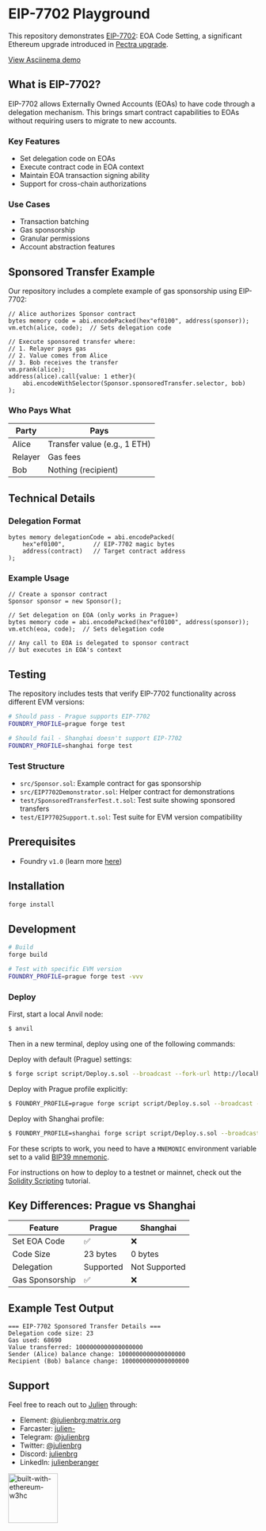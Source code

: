 # EIP-7702 Playground

This repository demonstrates [EIP-7702](https://eip7702.io/): EOA Code Setting, a significant Ethereum upgrade introduced in [Pectra upgrade](https://ethereum.org/en/roadmap/pectra/#new-improvements).

[View Asciinema demo](https://asciinema.org/a/704589)

## What is EIP-7702?

EIP-7702 allows Externally Owned Accounts (EOAs) to have code through a delegation mechanism. This brings smart contract capabilities to EOAs without requiring users to migrate to new accounts.

### Key Features

- Set delegation code on EOAs
- Execute contract code in EOA context
- Maintain EOA transaction signing ability
- Support for cross-chain authorizations

### Use Cases

- Transaction batching
- Gas sponsorship
- Granular permissions
- Account abstraction features

## Sponsored Transfer Example

Our repository includes a complete example of gas sponsorship using EIP-7702:

```solidity
// Alice authorizes Sponsor contract
bytes memory code = abi.encodePacked(hex"ef0100", address(sponsor));
vm.etch(alice, code);  // Sets delegation code

// Execute sponsored transfer where:
// 1. Relayer pays gas
// 2. Value comes from Alice
// 3. Bob receives the transfer
vm.prank(alice);
address(alice).call{value: 1 ether}(
    abi.encodeWithSelector(Sponsor.sponsoredTransfer.selector, bob)
);
```

### Who Pays What

| Party | Pays |
|-------|------|
| Alice | Transfer value (e.g., 1 ETH) |
| Relayer | Gas fees |
| Bob | Nothing (recipient) |

## Technical Details

### Delegation Format
```solidity
bytes memory delegationCode = abi.encodePacked(
    hex"ef0100",        // EIP-7702 magic bytes
    address(contract)   // Target contract address
);
```

### Example Usage
```solidity
// Create a sponsor contract
Sponsor sponsor = new Sponsor();

// Set delegation on EOA (only works in Prague+)
bytes memory code = abi.encodePacked(hex"ef0100", address(sponsor));
vm.etch(eoa, code);  // Sets delegation code

// Any call to EOA is delegated to sponsor contract
// but executes in EOA's context
```

## Testing

The repository includes tests that verify EIP-7702 functionality across different EVM versions:

```bash
# Should pass - Prague supports EIP-7702
FOUNDRY_PROFILE=prague forge test

# Should fail - Shanghai doesn't support EIP-7702
FOUNDRY_PROFILE=shanghai forge test
```

### Test Structure

- `src/Sponsor.sol`: Example contract for gas sponsorship
- `src/EIP7702Demonstrator.sol`: Helper contract for demonstrations
- `test/SponsoredTransferTest.t.sol`: Test suite showing sponsored transfers
- `test/EIP7702Support.t.sol`: Test suite for EVM version compatibility

## Prerequisites

- Foundry `v1.0` (learn more [here](https://www.paradigm.xyz/2025/02/announcing-foundry-v1-0))

## Installation

```bash
forge install
```

## Development

```bash
# Build
forge build

# Test with specific EVM version
FOUNDRY_PROFILE=prague forge test -vvv
```

### Deploy

First, start a local Anvil node:

```sh
$ anvil
```

Then in a new terminal, deploy using one of the following commands:

Deploy with default (Prague) settings:
```sh
$ forge script script/Deploy.s.sol --broadcast --fork-url http://localhost:8545
```

Deploy with Prague profile explicitly:
```sh
$ FOUNDRY_PROFILE=prague forge script script/Deploy.s.sol --broadcast --fork-url http://localhost:8545
```

Deploy with Shanghai profile:
```sh
$ FOUNDRY_PROFILE=shanghai forge script script/Deploy.s.sol --broadcast --fork-url http://localhost:8545
```

For these scripts to work, you need to have a `MNEMONIC` environment variable set to a valid
[BIP39 mnemonic](https://iancoleman.io/bip39/).

For instructions on how to deploy to a testnet or mainnet, check out the
[Solidity Scripting](https://book.getfoundry.sh/guides/scripting-with-solidity) tutorial.

## Key Differences: Prague vs Shanghai

| Feature | Prague | Shanghai |
|---------|---------|-----------|
| Set EOA Code | ✅ | ❌ |
| Code Size | 23 bytes | 0 bytes |
| Delegation | Supported | Not Supported |
| Gas Sponsorship | ✅ | ❌ |

## Example Test Output

```
=== EIP-7702 Sponsored Transfer Details ===
Delegation code size: 23
Gas used: 68690
Value transferred: 1000000000000000000
Sender (Alice) balance change: 1000000000000000000
Recipient (Bob) balance change: 1000000000000000000
```

## Support

Feel free to reach out to [Julien](https://github.com/julienbrg) through:

- Element: [@julienbrg:matrix.org](https://matrix.to/#/@julienbrg:matrix.org)
- Farcaster: [julien-](https://warpcast.com/julien-)
- Telegram: [@julienbrg](https://t.me/julienbrg)
- Twitter: [@julienbrg](https://twitter.com/julienbrg)
- Discord: [julienbrg](https://discordapp.com/users/julienbrg)
- LinkedIn: [julienberanger](https://www.linkedin.com/in/julienberanger/)

<img src="https://bafkreid5xwxz4bed67bxb2wjmwsec4uhlcjviwy7pkzwoyu5oesjd3sp64.ipfs.w3s.link" alt="built-with-ethereum-w3hc" width="100"/>
